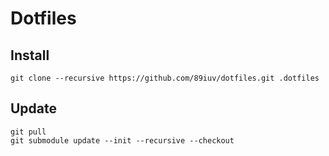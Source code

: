 # Dotfiles

## Install
```
git clone --recursive https://github.com/89iuv/dotfiles.git .dotfiles
```

## Update
```
git pull
git submodule update --init --recursive --checkout
```

